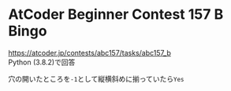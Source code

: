 # AtCoder Beginner Contest 157 B Bingo  
https://atcoder.jp/contests/abc157/tasks/abc157_b  
Python (3.8.2)で回答  

穴の開いたところを`-1`として縦横斜めに揃っていたら`Yes`
